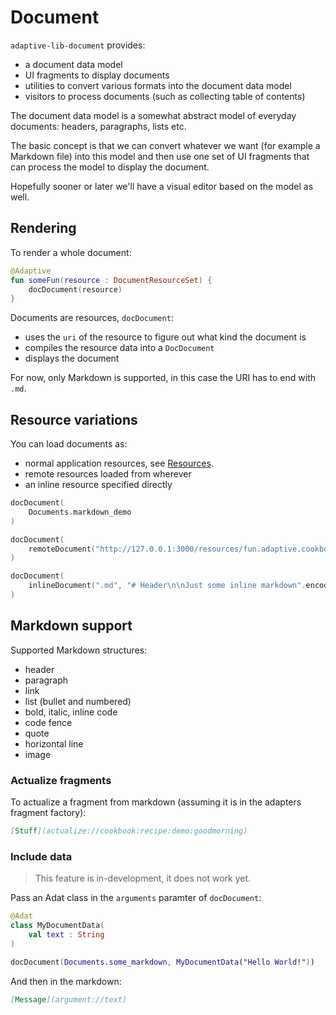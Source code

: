 # Document

`adaptive-lib-document` provides:

- a document data model
- UI fragments to display documents
- utilities to convert various formats into the document data model
- visitors to process documents (such as collecting table of contents)

The document data model is a somewhat abstract model of everyday documents: headers, paragraphs, lists etc.

The basic concept is that we can convert whatever we want (for example a Markdown file) into this model 
and then use one set of UI fragments that can process the model to display the document.

Hopefully sooner or later we'll have a visual editor based on the model as well.

## Rendering

To render a whole document:

```kotlin
@Adaptive
fun someFun(resource : DocumentResourceSet) {
    docDocument(resource)
}
```

Documents are resources, `docDocument`:

- uses the `uri` of the resource to figure out what kind the document is 
- compiles the resource data into a `DocDocument`
- displays the document

For now, only Markdown is supported, in this case the URI has to end with `.md`.

## Resource variations

You can load documents as:

- normal application resources, see [Resources](../resource/readme.md).
- remote resources loaded from wherever
- an inline resource specified directly

```kotlin
docDocument(
    Documents.markdown_demo
)

docDocument(
    remoteDocument("http://127.0.0.1:3000/resources/fun.adaptive.cookbook/documents/markdown_demo.md")
)

docDocument(
    inlineDocument(".md", "# Header\n\nJust some inline markdown".encodeToByteArray())
)
```

## Markdown support

Supported Markdown structures:

- header
- paragraph
- link
- list (bullet and  numbered)
- bold, italic, inline code
- code fence
- quote
- horizontal line
- image


### Actualize fragments

To actualize a fragment from markdown (assuming it is in the adapters fragment factory):

```markdown
[Stuff](actualize://cookbook:recipe:demo:goodmorning)
```

### Include data

> This feature is in-development, it does not work yet.

Pass an Adat class in the `arguments` paramter of `docDocument`:

```kotlin
@Adat
class MyDocumentData(
    val text : String
)

docDocument(Documents.some_markdown, MyDocumentData("Hello World!"))
```

And then in the markdown: 

```markdown
[Message](argument://text)
```
